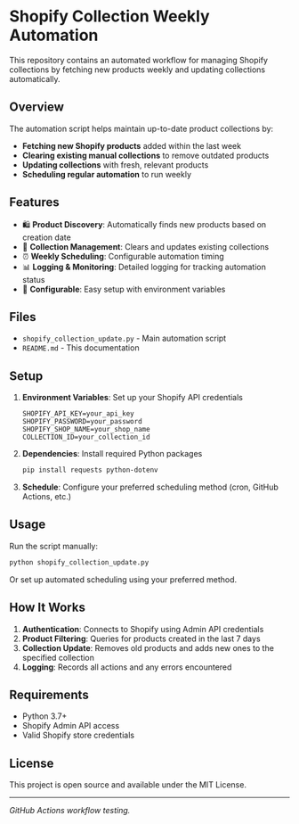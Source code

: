 # Shopify Collection Weekly Automation

This repository contains an automated workflow for managing Shopify collections by fetching new products weekly and updating collections automatically.

## Overview

The automation script helps maintain up-to-date product collections by:
- **Fetching new Shopify products** added within the last week
- **Clearing existing manual collections** to remove outdated products
- **Updating collections** with fresh, relevant products
- **Scheduling regular automation** to run weekly

## Features

- 🛍️ **Product Discovery**: Automatically finds new products based on creation date
- 🔄 **Collection Management**: Clears and updates existing collections
- ⏰ **Weekly Scheduling**: Configurable automation timing
- 📊 **Logging & Monitoring**: Detailed logging for tracking automation status
- 🔧 **Configurable**: Easy setup with environment variables

## Files

- `shopify_collection_update.py` - Main automation script
- `README.md` - This documentation

## Setup

1. **Environment Variables**: Set up your Shopify API credentials
   ```
   SHOPIFY_API_KEY=your_api_key
   SHOPIFY_PASSWORD=your_password
   SHOPIFY_SHOP_NAME=your_shop_name
   COLLECTION_ID=your_collection_id
   ```

2. **Dependencies**: Install required Python packages
   ```bash
   pip install requests python-dotenv
   ```

3. **Schedule**: Configure your preferred scheduling method (cron, GitHub Actions, etc.)

## Usage

Run the script manually:
```bash
python shopify_collection_update.py
```

Or set up automated scheduling using your preferred method.

## How It Works

1. **Authentication**: Connects to Shopify using Admin API credentials
2. **Product Filtering**: Queries for products created in the last 7 days
3. **Collection Update**: Removes old products and adds new ones to the specified collection
4. **Logging**: Records all actions and any errors encountered

## Requirements

- Python 3.7+
- Shopify Admin API access
- Valid Shopify store credentials

## License

This project is open source and available under the MIT License.

---
*GitHub Actions workflow testing.*
